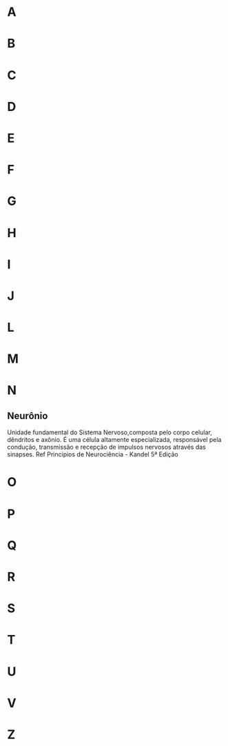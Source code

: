 # A

# B

# C

# D

# E

# F

# G

# H

# I

# J

# L

# M

# N

## Neurônio
Unidade fundamental do Sistema Nervoso,composta pelo corpo celular, dêndritos e axônio. É uma célula altamente especializada,  responsável pela condução, transmissão e recepção de impulsos nervosos através das sinapses. Ref Principios de Neurociência - Kandel 5ª Edição

# O

# P

# Q

# R

# S

# T

# U

# V

# Z
